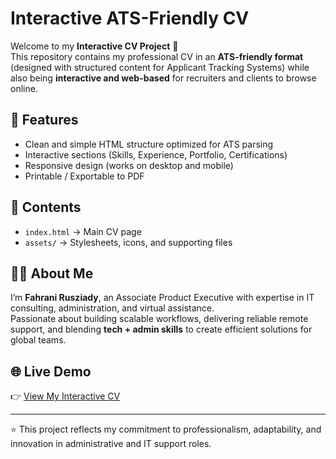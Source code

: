 # Interactive ATS-Friendly CV  

Welcome to my **Interactive CV Project** 🎉  
This repository contains my professional CV in an **ATS-friendly format** (designed with structured content for Applicant Tracking Systems) while also being **interactive and web-based** for recruiters and clients to browse online.  

## 🌟 Features
- Clean and simple HTML structure optimized for ATS parsing  
- Interactive sections (Skills, Experience, Portfolio, Certifications)  
- Responsive design (works on desktop and mobile)  
- Printable / Exportable to PDF  

## 📂 Contents
- `index.html` → Main CV page  
- `assets/` → Stylesheets, icons, and supporting files  

## 🧑‍💻 About Me
I’m **Fahrani Rusziady**, an Associate Product Executive with expertise in IT consulting, administration, and virtual assistance.  
Passionate about building scalable workflows, delivering reliable remote support, and blending **tech + admin skills** to create efficient solutions for global teams.  

## 🌐 Live Demo
👉 [View My Interactive CV](https://fahranirusziady.github.io/)  

---
⭐ This project reflects my commitment to professionalism, adaptability, and innovation in administrative and IT support roles.
